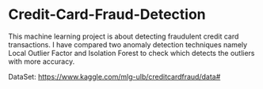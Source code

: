 # Credit-Card-Fraud-Detection
This machine learning project is about detecting fraudulent credit card transactions. 
I have compared two anomaly detection techniques namely Local Outlier Factor and 
Isolation Forest to check which detects the outliers with more accuracy.

DataSet: https://www.kaggle.com/mlg-ulb/creditcardfraud/data#
